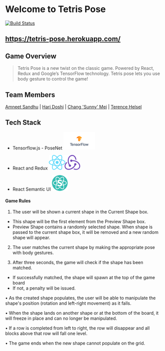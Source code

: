 # Welcome to Tetris Pose

[![Build Status](https://travis-ci.org/echo-toucan/capstone.svg?branch=master)](https://travis-ci.org/echo-toucan/capstone)

## https://tetris-pose.herokuapp.com/

## Game Overview

> Tetris Pose is a new twist on the classic game. Powered by React, Redux and Google’s TensorFlow technology. Tetris pose lets you use body gesture to control the game!

## Team Members

[Amneet Sandhu](https://github.com/amneet954)
| [Hari Doshi](https://github.com/hdoshi2)
| [Chang 'Sunny' Mei](https://github.com/SunnyChangMei)
| [Terence Helsel](https://github.com/tjhelsel)

## Tech Stack

* Tensorflow.js - PoseNet
  <img src="public/assets/tf_logo_social.png" alt="TensorFlow" width="100" />

* React and Redux
  <img src="public/assets/react-redux.png" alt="React Redux" width="100" />

* React Semantic UI
  <img src="public/assets/semantic.png" alt="React Redux" width="50" />

#### Game Rules

1.  The user will be shown a current shape in the Current Shape box.

* This shape will be the first element from the Preview Shape box.
* Preview Shape contains a randomly selected shape. When shape is passed to the current shape box, it will be removed and a new random shape will appear.

2.  The user matches the current shape by making the appropriate pose with body gestures.

3.  After three seconds, the game will check if the shape has been matched.

* If successfully matched, the shape will spawn at the top of the game board
* If not, a penalty will be issued.

• As the created shape populates, the user will be able to manipulate the shape's position (rotation and left-right movement) as it falls.

• When the shape lands on another shape or at the bottom of the board, it will freeze in place and can no longer be manipulated.

• If a row is completed from left to right, the row will disappear and all blocks above that row will fall one level.

• The game ends when the new shape cannot populate on the grid.
